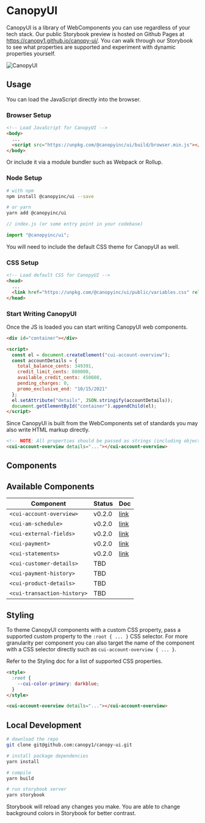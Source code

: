 # CanopyUI

CanopyUI is a library of WebComponents you can use regardless of your tech stack. Our public
Storybook preview is hosted on Github Pages at https://canopy1.github.io/canopy-ui/. You can walk
through our Storybook to see what properties are supported and experiment with dynamic properties
yourself.

![CanopyUI](https://user-images.githubusercontent.com/1096881/110418148-98923f80-805c-11eb-9c70-0654ed0eae00.png)

## Usage

You can load the JavaScript directly into the browser.
### Browser Setup

```html
<!-- Load JavaScript for CanopyUI -->
<body>
  ...
  <script src="https://unpkg.com/@canopyinc/ui/build/browser.min.js"></script>
</body>
```

Or include it via a module bundler such as Webpack or Rollup.
### Node Setup

```bash
# with npm
npm install @canopyinc/ui --save

# or yarn
yarn add @canopyinc/ui
```

```js
// index.js (or some entry point in your codebase)

import "@canopyinc/ui";
```

You will need to include the default CSS theme for CanopyUI as well. 
### CSS Setup

```html
<!-- Load default CSS for CanopyUI -->
<head>
  ...
  <link href="https://unpkg.com/@canopyinc/ui/public/variables.css" rel="stylesheet">
</head>
```

### Start Writing CanopyUI

Once the JS is loaded you can start writing CanopyUI web components.

```html
<div id="container"></div>

<script>
  const el = document.createElement("cui-account-overview");
  const accountDetails = {
    total_balance_cents: 349391,
    credit_limit_cents: 800000,
    available_credit_cents: 450608,
    pending_charges: 0,
    promo_exclusive_end: "10/15/2021"
  };
  el.setAttribute("details", JSON.stringify(accountDetails));
  document.getElementById("container").appendChild(el);
</script>
```

Since CanopyUI is built from the WebComponents set of standards you may also write HTML markup
directly.

```html
<!-- NOTE: All properties should be passed as strings (including objects and arrays.) -->
<cui-account-overview details="..."></cui-account-overview>
```

## Components

## Available Components

| Component                   | Status | Doc |
| --------------------------- | ------ | ---- |
| `<cui-account-overview>`    | v0.2.0 | [link](https://canopy1.github.io/canopy-ui/?path=/docs/components-accountoverview) | 
| `<cui-am-schedule>`         | v0.2.0 | [link](https://canopy1.github.io/canopy-ui/?path=/docs/components-amschedule) | 
| `<cui-external-fields>`     | v0.2.0 | [link](https://canopy1.github.io/canopy-ui/?path=/docs/components-externalfields) |
| `<cui-payment>`             | v0.2.0 | [link](https://canopy1.github.io/canopy-ui/?path=/docs/components-payment) |
| `<cui-statements>`          | v0.2.0 | [link](https://canopy1.github.io/canopy-ui/?path=/story/components-statements) |
| `<cui-customer-details>`    | TBD    | |
| `<cui-payment-history>`     | TBD    | |
| `<cui-product-details>`     | TBD    | |
| `<cui-transaction-history>` | TBD    | |

## Styling

To theme CanopyUI components with a custom CSS property, pass a supported custom property to the
`:root { ... }` CSS selector. For more granularity per component you can also target the name of the
component with a CSS selector directly such as `cui-account-overview { ... }`.

Refer to the Styling doc for a list of supported CSS properties.

```html
<style>
  :root {
    --cui-color-primary: darkblue;
  }
</style>

<cui-account-overview details="..."></cui-account-overview>
```

## Local Development

```bash
# download the repo
git clone git@github.com:canopy1/canopy-ui.git

# install package dependencies
yarn install

# compile
yarn build

# run storybook server
yarn storybook
```

Storybook will reload any changes you make. You are able to change background colors in Storybook
for better contrast.
